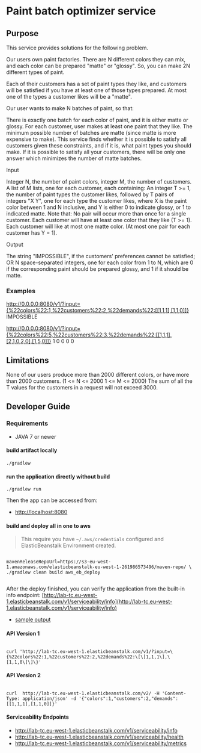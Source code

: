 # Paint batch optimizer service

## Purpose

This service provides solutions for the following problem.

Our users own paint factories. There are N different colors they can mix, and each color can be prepared "matte" or "glossy". So, you can make 2N different types of paint.

Each of their customers has a set of paint types they like, and customers will be satisfied if you have at least one of those types prepared. At most one of the types a customer likes will be a "matte".

Our user wants to make N batches of paint, so that:

There is exactly one batch for each color of paint, and it is either matte or glossy. For each customer, user makes at least one paint that they like. The minimum possible number of batches are matte (since matte is more expensive to make). This service finds whether it is possible to satisfy all customers given these constraints, and if it is, what paint types you should make. If it is possible to satisfy all your customers, there will be only one answer which minimizes the number of matte batches.

Input

Integer N, the number of paint colors,  integer M, the number of customers. A list of M lists, one for each customer, each containing: An integer T >= 1, the number of paint types the customer likes, followed by T pairs of integers "X Y", one for each type the customer likes, where X is the paint color between 1 and N inclusive, and Y is either 0 to indicate glossy, or 1 to indicated matte. Note that: No pair will occur more than once for a single customer. Each customer will have at least one color that they like (T >= 1). Each customer will like at most one matte color. (At most one pair for each customer has Y = 1). 

Output

The string "IMPOSSIBLE", if the customers' preferences cannot be satisfied; OR N space-separated integers, one for each color from 1 to N, which are 0 if the corresponding paint should be prepared glossy, and 1 if it should be matte.




### Examples

http://0.0.0.0:8080/v1/?input={%22colors%22:1,%22customers%22:2,%22demands%22:[[1,1,1],[1,1,0]]}
IMPOSSIBLE

http://0.0.0.0:8080/v1/?input={%22colors%22:5,%22customers%22:3,%22demands%22:[[1,1,1],[2,1,0,2,0],[1,5,0]]}
1 0 0 0 0

## Limitations

None of our users produce more than 2000 different colors, or have more than 2000 customers. (1 <= N <= 2000 1 <= M <= 2000)
The sum of all the T values for the customers in a request will not exceed 3000.


## Developer Guide



### Requirements

* JAVA 7 or newer

#### build artifact locally

```
./gradlew
```

#### run the application directly without build

```
./gradlew run
```

Then the app can be accessed from:

* [http://localhost:8080](http://localhost:8080)




#### build and deploy all in one to aws


> This require you have `~/.aws/credentials` configured and ElasticBeanstalk Environment created.

```

mavenReleaseRepoUrl=https://s3-eu-west-1.amazonaws.com/elasticbeanstalk-eu-west-1-261986573496/maven-repo/ \
./gradlew clean build aws_eb_deploy
 
```


After the deploy finished, you can verify the application from the built-in info endpoint:
 [http://lab-tc.eu-west-1.elasticbeanstalk.com/v1/serviceability/info](http://lab-tc.eu-west-1.elasticbeanstalk.com/v1/serviceability/info)

* [sample output](/src/doc/sample-build-logs/aws-build-and-deploy-all-in-one.log)



#### API Version 1


```

curl 'http://lab-tc.eu-west-1.elasticbeanstalk.com/v1/?input=\{%22colors%22:1,%22customers%22:2,%22demands%22:\[\[1,1,1\],\[1,1,0\]\]\}'

```


#### API Version 2


```

curl  http://lab-tc.eu-west-1.elasticbeanstalk.com/v2/ -H 'Content-Type: application/json' -d '{"colors":1,"customers":2,"demands":[[1,1,1],[1,1,0]]}'

```

#### Serviceability Endpoints

* http://lab-tc.eu-west-1.elasticbeanstalk.com/v1/serviceability/info
* http://lab-tc.eu-west-1.elasticbeanstalk.com/v1/serviceability/health
* http://lab-tc.eu-west-1.elasticbeanstalk.com/v1/serviceability/metrics
